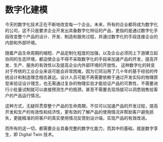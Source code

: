 # 数字化建模

今天的数字化技术正在不断地改变每一个企业。未来，所有的企业都将成为数字化的公司，这不只是要求企业开发出具备数字化特征的产品，更指的是通过数字化手段改变整个产品的设计、开发、制造和服务过程，并通过数字化的手段连接企业的内部和外部环境。

随着产品生命周期的缩短、产品定制化程度的加强，以及企业必须同上下游建立起协同的生态环境，都迫使企业不得不采取数字化的手段来加速产品的开发，提高开发、生产、服务的有效性以及提高企业内外部环境的开放性。
这种数字化的转变对于传统的工业企业来说可能会非常困难，因为它同沿用了几十年的基于经验的传统设计和制造理念相去甚远。设计人员可能不再需要依赖于通过开发实际的物理原型来验证设计理念，也无需通过复杂的物理实验才能验证产品的可靠性，不需要进行小批量试制就可以直接预测生产的瓶颈，甚至不需要去现场就可以洞悉销售给客户的产品运行情况。

这种方式，无疑将贯穿整个产品的生命周期，不仅可以加速产品的开发过程，提高开发和生产的有效性和经济性，更有效的了解产品的使用情况并帮助客户避免损失，更能精准的将客户的真实使用情况反馈到设计端，实现产品的有效改进。

而所有的这一切，都需要企业具备完整的数字化能力，而其中的基础，就是数字孪生，即 Digital Twin 技术。

